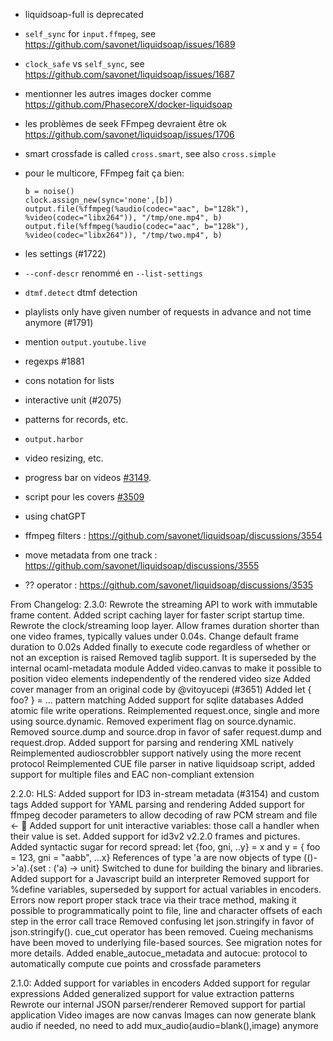 - liquidsoap-full is deprecated
- `self_sync` for `input.ffmpeg`, see
  <https://github.com/savonet/liquidsoap/issues/1689>
- `clock_safe` vs `self_sync`, see
  <https://github.com/savonet/liquidsoap/issues/1687>
- mentionner les autres images docker comme
  <https://github.com/PhasecoreX/docker-liquidsoap>
- les problèmes de seek FFmpeg devraient être ok
  <https://github.com/savonet/liquidsoap/issues/1706>
- smart crossfade is called `cross.smart`, see also `cross.simple`
- pour le multicore, FFmpeg fait ça bien:

  ```
  b = noise()
  clock.assign_new(sync='none',[b])
  output.file(%ffmpeg(%audio(codec="aac", b="128k"), %video(codec="libx264")), "/tmp/one.mp4", b)
  output.file(%ffmpeg(%audio(codec="aac", b="128k"), %video(codec="libx264")), "/tmp/two.mp4", b)
  ```

- les settings (#1722)
- `--conf-descr` renommé en `--list-settings`
- `dtmf.detect` dtmf detection
- playlists only have given number of requests in advance and not time anymore
  (#1791)
- mention `output.youtube.live`
- regexps #1881
- cons notation for lists
- interactive unit (#2075)
- patterns for records, etc.
- `output.harbor`
- video resizing, etc.

- progress bar on videos [#3149](https://github.com/savonet/liquidsoap/discussions/3149).
- script pour les covers [#3509](https://github.com/savonet/liquidsoap/discussions/3509)

- using chatGPT
- ffmpeg filters : https://github.com/savonet/liquidsoap/discussions/3554
- move metadata from one track : https://github.com/savonet/liquidsoap/discussions/3555
- ?? operator : https://github.com/savonet/liquidsoap/discussions/3535

From Changelog:
2.3.0:
Rewrote the streaming API to work with immutable frame content. 
Added script caching layer for faster script startup time.
Rewrote the clock/streaming loop layer.
Allow frames duration shorter than one video frames, typically values under 0.04s.
Change default frame duration to 0.02s
Added finally to execute code regardless of whether or not an exception is raised 
Removed taglib support. It is superseded by the internal ocaml-metadata module
Added video.canvas to make it possible to position video elements independently of the rendered video size
Added cover manager from an original code by @vitoyucepi (#3651)
Added let { foo? } = ... pattern matching 
Added support for sqlite databases
Added atomic file write operations.
Reimplemented request.once, single and more using source.dynamic. Removed experiment flag on source.dynamic.
Removed source.dump and source.drop in favor of safer request.dump and request.drop. 
Added support for parsing and rendering XML natively
Reimplemented audioscrobbler support natively using the more recent protocol
Reimplemented CUE file parser in native liquidsoap script, added support for multiple files and EAC non-compliant extension

2.2.0:
HLS: Added support for ID3 in-stream metadata (#3154) and custom tags 
Added support for YAML parsing and rendering
Added support for ffmpeg decoder parameters to allow decoding of raw PCM stream and file <- 👀
Added support for unit interactive variables: those call a handler when their value is set.
Added support for id3v2 v2.2.0 frames and pictures.
Added syntactic sugar for record spread: let {foo, gni, ..y} = x and y = { foo = 123, gni = "aabb", ...x}
References of type 'a are now objects of type (()->'a).{set : ('a) -> unit}
Switched to dune for building the binary and libraries.
Added support for a Javascript build an interpreter
Removed support for %define variables, superseded by support for actual variables in encoders.
Errors now report proper stack trace via their trace method, making it possible to programmatically point to file, line and character offsets of each step in the error call trace 
Removed confusing let json.stringify in favor of json.stringify().
cue_cut operator has been removed. Cueing mechanisms have been moved to underlying file-based sources. See migration notes for more details.
Added enable_autocue_metadata and autocue: protocol to automatically compute cue points and crossfade parameters


2.1.0:
Added support for variables in encoders
Added support for regular expressions
Added generalized support for value extraction patterns 
Rewrote our internal JSON parser/renderer
Removed support for partial application
Video images are now canvas
Images can now generate blank audio if needed, no need to add mux_audio(audio=blank(),image) anymore
